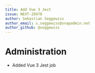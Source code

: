 ```yaml
---
title: Add Vue 3 Jest
issue: NEXT-28978
author: Sebastian Seggewiss
author_email: s.seggewiss@snapadmin.net
author_github: @seggewiss
---
```

# Administration
* Added Vue 3 Jest job
